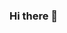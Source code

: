 ### Hi there 👋

<!--
**Topecoding206/Topecoding206** is a ✨ _special_ ✨ repository because its `README.md` (this file) appears on your GitHub profile.

Here are some ideas to get you started:

- 🔭 I’m currently working on something great
- 🌱 I’m currently learning TypeScript
- 💬 Ask me about Javascript
- 😄 Pronouns: He
-->
